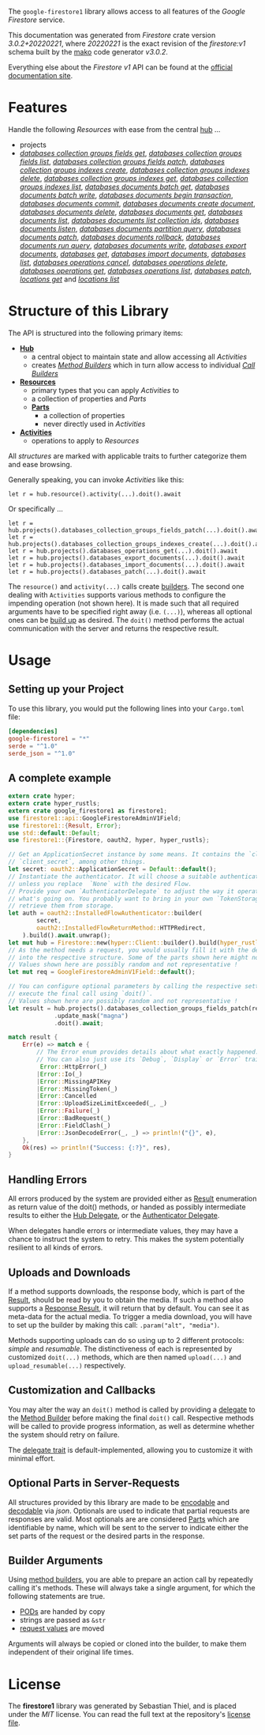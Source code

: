 <!---
DO NOT EDIT !
This file was generated automatically from 'src/mako/api/README.md.mako'
DO NOT EDIT !
-->
The `google-firestore1` library allows access to all features of the *Google Firestore* service.

This documentation was generated from *Firestore* crate version *3.0.2+20220221*, where *20220221* is the exact revision of the *firestore:v1* schema built by the [mako](http://www.makotemplates.org/) code generator *v3.0.2*.

Everything else about the *Firestore* *v1* API can be found at the
[official documentation site](https://cloud.google.com/firestore).
# Features

Handle the following *Resources* with ease from the central [hub](https://docs.rs/google-firestore1/3.0.2+20220221/google_firestore1/Firestore) ... 

* projects
 * [*databases collection groups fields get*](https://docs.rs/google-firestore1/3.0.2+20220221/google_firestore1/api::ProjectDatabaseCollectionGroupFieldGetCall), [*databases collection groups fields list*](https://docs.rs/google-firestore1/3.0.2+20220221/google_firestore1/api::ProjectDatabaseCollectionGroupFieldListCall), [*databases collection groups fields patch*](https://docs.rs/google-firestore1/3.0.2+20220221/google_firestore1/api::ProjectDatabaseCollectionGroupFieldPatchCall), [*databases collection groups indexes create*](https://docs.rs/google-firestore1/3.0.2+20220221/google_firestore1/api::ProjectDatabaseCollectionGroupIndexeCreateCall), [*databases collection groups indexes delete*](https://docs.rs/google-firestore1/3.0.2+20220221/google_firestore1/api::ProjectDatabaseCollectionGroupIndexeDeleteCall), [*databases collection groups indexes get*](https://docs.rs/google-firestore1/3.0.2+20220221/google_firestore1/api::ProjectDatabaseCollectionGroupIndexeGetCall), [*databases collection groups indexes list*](https://docs.rs/google-firestore1/3.0.2+20220221/google_firestore1/api::ProjectDatabaseCollectionGroupIndexeListCall), [*databases documents batch get*](https://docs.rs/google-firestore1/3.0.2+20220221/google_firestore1/api::ProjectDatabaseDocumentBatchGetCall), [*databases documents batch write*](https://docs.rs/google-firestore1/3.0.2+20220221/google_firestore1/api::ProjectDatabaseDocumentBatchWriteCall), [*databases documents begin transaction*](https://docs.rs/google-firestore1/3.0.2+20220221/google_firestore1/api::ProjectDatabaseDocumentBeginTransactionCall), [*databases documents commit*](https://docs.rs/google-firestore1/3.0.2+20220221/google_firestore1/api::ProjectDatabaseDocumentCommitCall), [*databases documents create document*](https://docs.rs/google-firestore1/3.0.2+20220221/google_firestore1/api::ProjectDatabaseDocumentCreateDocumentCall), [*databases documents delete*](https://docs.rs/google-firestore1/3.0.2+20220221/google_firestore1/api::ProjectDatabaseDocumentDeleteCall), [*databases documents get*](https://docs.rs/google-firestore1/3.0.2+20220221/google_firestore1/api::ProjectDatabaseDocumentGetCall), [*databases documents list*](https://docs.rs/google-firestore1/3.0.2+20220221/google_firestore1/api::ProjectDatabaseDocumentListCall), [*databases documents list collection ids*](https://docs.rs/google-firestore1/3.0.2+20220221/google_firestore1/api::ProjectDatabaseDocumentListCollectionIdCall), [*databases documents listen*](https://docs.rs/google-firestore1/3.0.2+20220221/google_firestore1/api::ProjectDatabaseDocumentListenCall), [*databases documents partition query*](https://docs.rs/google-firestore1/3.0.2+20220221/google_firestore1/api::ProjectDatabaseDocumentPartitionQueryCall), [*databases documents patch*](https://docs.rs/google-firestore1/3.0.2+20220221/google_firestore1/api::ProjectDatabaseDocumentPatchCall), [*databases documents rollback*](https://docs.rs/google-firestore1/3.0.2+20220221/google_firestore1/api::ProjectDatabaseDocumentRollbackCall), [*databases documents run query*](https://docs.rs/google-firestore1/3.0.2+20220221/google_firestore1/api::ProjectDatabaseDocumentRunQueryCall), [*databases documents write*](https://docs.rs/google-firestore1/3.0.2+20220221/google_firestore1/api::ProjectDatabaseDocumentWriteCall), [*databases export documents*](https://docs.rs/google-firestore1/3.0.2+20220221/google_firestore1/api::ProjectDatabaseExportDocumentCall), [*databases get*](https://docs.rs/google-firestore1/3.0.2+20220221/google_firestore1/api::ProjectDatabaseGetCall), [*databases import documents*](https://docs.rs/google-firestore1/3.0.2+20220221/google_firestore1/api::ProjectDatabaseImportDocumentCall), [*databases list*](https://docs.rs/google-firestore1/3.0.2+20220221/google_firestore1/api::ProjectDatabaseListCall), [*databases operations cancel*](https://docs.rs/google-firestore1/3.0.2+20220221/google_firestore1/api::ProjectDatabaseOperationCancelCall), [*databases operations delete*](https://docs.rs/google-firestore1/3.0.2+20220221/google_firestore1/api::ProjectDatabaseOperationDeleteCall), [*databases operations get*](https://docs.rs/google-firestore1/3.0.2+20220221/google_firestore1/api::ProjectDatabaseOperationGetCall), [*databases operations list*](https://docs.rs/google-firestore1/3.0.2+20220221/google_firestore1/api::ProjectDatabaseOperationListCall), [*databases patch*](https://docs.rs/google-firestore1/3.0.2+20220221/google_firestore1/api::ProjectDatabasePatchCall), [*locations get*](https://docs.rs/google-firestore1/3.0.2+20220221/google_firestore1/api::ProjectLocationGetCall) and [*locations list*](https://docs.rs/google-firestore1/3.0.2+20220221/google_firestore1/api::ProjectLocationListCall)




# Structure of this Library

The API is structured into the following primary items:

* **[Hub](https://docs.rs/google-firestore1/3.0.2+20220221/google_firestore1/Firestore)**
    * a central object to maintain state and allow accessing all *Activities*
    * creates [*Method Builders*](https://docs.rs/google-firestore1/3.0.2+20220221/google_firestore1/client::MethodsBuilder) which in turn
      allow access to individual [*Call Builders*](https://docs.rs/google-firestore1/3.0.2+20220221/google_firestore1/client::CallBuilder)
* **[Resources](https://docs.rs/google-firestore1/3.0.2+20220221/google_firestore1/client::Resource)**
    * primary types that you can apply *Activities* to
    * a collection of properties and *Parts*
    * **[Parts](https://docs.rs/google-firestore1/3.0.2+20220221/google_firestore1/client::Part)**
        * a collection of properties
        * never directly used in *Activities*
* **[Activities](https://docs.rs/google-firestore1/3.0.2+20220221/google_firestore1/client::CallBuilder)**
    * operations to apply to *Resources*

All *structures* are marked with applicable traits to further categorize them and ease browsing.

Generally speaking, you can invoke *Activities* like this:

```Rust,ignore
let r = hub.resource().activity(...).doit().await
```

Or specifically ...

```ignore
let r = hub.projects().databases_collection_groups_fields_patch(...).doit().await
let r = hub.projects().databases_collection_groups_indexes_create(...).doit().await
let r = hub.projects().databases_operations_get(...).doit().await
let r = hub.projects().databases_export_documents(...).doit().await
let r = hub.projects().databases_import_documents(...).doit().await
let r = hub.projects().databases_patch(...).doit().await
```

The `resource()` and `activity(...)` calls create [builders][builder-pattern]. The second one dealing with `Activities` 
supports various methods to configure the impending operation (not shown here). It is made such that all required arguments have to be 
specified right away (i.e. `(...)`), whereas all optional ones can be [build up][builder-pattern] as desired.
The `doit()` method performs the actual communication with the server and returns the respective result.

# Usage

## Setting up your Project

To use this library, you would put the following lines into your `Cargo.toml` file:

```toml
[dependencies]
google-firestore1 = "*"
serde = "^1.0"
serde_json = "^1.0"
```

## A complete example

```Rust
extern crate hyper;
extern crate hyper_rustls;
extern crate google_firestore1 as firestore1;
use firestore1::api::GoogleFirestoreAdminV1Field;
use firestore1::{Result, Error};
use std::default::Default;
use firestore1::{Firestore, oauth2, hyper, hyper_rustls};

// Get an ApplicationSecret instance by some means. It contains the `client_id` and 
// `client_secret`, among other things.
let secret: oauth2::ApplicationSecret = Default::default();
// Instantiate the authenticator. It will choose a suitable authentication flow for you, 
// unless you replace  `None` with the desired Flow.
// Provide your own `AuthenticatorDelegate` to adjust the way it operates and get feedback about 
// what's going on. You probably want to bring in your own `TokenStorage` to persist tokens and
// retrieve them from storage.
let auth = oauth2::InstalledFlowAuthenticator::builder(
        secret,
        oauth2::InstalledFlowReturnMethod::HTTPRedirect,
    ).build().await.unwrap();
let mut hub = Firestore::new(hyper::Client::builder().build(hyper_rustls::HttpsConnector::with_native_roots().https_or_http().enable_http1().enable_http2().build()), auth);
// As the method needs a request, you would usually fill it with the desired information
// into the respective structure. Some of the parts shown here might not be applicable !
// Values shown here are possibly random and not representative !
let mut req = GoogleFirestoreAdminV1Field::default();

// You can configure optional parameters by calling the respective setters at will, and
// execute the final call using `doit()`.
// Values shown here are possibly random and not representative !
let result = hub.projects().databases_collection_groups_fields_patch(req, "name")
             .update_mask("magna")
             .doit().await;

match result {
    Err(e) => match e {
        // The Error enum provides details about what exactly happened.
        // You can also just use its `Debug`, `Display` or `Error` traits
         Error::HttpError(_)
        |Error::Io(_)
        |Error::MissingAPIKey
        |Error::MissingToken(_)
        |Error::Cancelled
        |Error::UploadSizeLimitExceeded(_, _)
        |Error::Failure(_)
        |Error::BadRequest(_)
        |Error::FieldClash(_)
        |Error::JsonDecodeError(_, _) => println!("{}", e),
    },
    Ok(res) => println!("Success: {:?}", res),
}

```
## Handling Errors

All errors produced by the system are provided either as [Result](https://docs.rs/google-firestore1/3.0.2+20220221/google_firestore1/client::Result) enumeration as return value of
the doit() methods, or handed as possibly intermediate results to either the 
[Hub Delegate](https://docs.rs/google-firestore1/3.0.2+20220221/google_firestore1/client::Delegate), or the [Authenticator Delegate](https://docs.rs/yup-oauth2/*/yup_oauth2/trait.AuthenticatorDelegate.html).

When delegates handle errors or intermediate values, they may have a chance to instruct the system to retry. This 
makes the system potentially resilient to all kinds of errors.

## Uploads and Downloads
If a method supports downloads, the response body, which is part of the [Result](https://docs.rs/google-firestore1/3.0.2+20220221/google_firestore1/client::Result), should be
read by you to obtain the media.
If such a method also supports a [Response Result](https://docs.rs/google-firestore1/3.0.2+20220221/google_firestore1/client::ResponseResult), it will return that by default.
You can see it as meta-data for the actual media. To trigger a media download, you will have to set up the builder by making
this call: `.param("alt", "media")`.

Methods supporting uploads can do so using up to 2 different protocols: 
*simple* and *resumable*. The distinctiveness of each is represented by customized 
`doit(...)` methods, which are then named `upload(...)` and `upload_resumable(...)` respectively.

## Customization and Callbacks

You may alter the way an `doit()` method is called by providing a [delegate](https://docs.rs/google-firestore1/3.0.2+20220221/google_firestore1/client::Delegate) to the 
[Method Builder](https://docs.rs/google-firestore1/3.0.2+20220221/google_firestore1/client::CallBuilder) before making the final `doit()` call. 
Respective methods will be called to provide progress information, as well as determine whether the system should 
retry on failure.

The [delegate trait](https://docs.rs/google-firestore1/3.0.2+20220221/google_firestore1/client::Delegate) is default-implemented, allowing you to customize it with minimal effort.

## Optional Parts in Server-Requests

All structures provided by this library are made to be [encodable](https://docs.rs/google-firestore1/3.0.2+20220221/google_firestore1/client::RequestValue) and 
[decodable](https://docs.rs/google-firestore1/3.0.2+20220221/google_firestore1/client::ResponseResult) via *json*. Optionals are used to indicate that partial requests are responses 
are valid.
Most optionals are are considered [Parts](https://docs.rs/google-firestore1/3.0.2+20220221/google_firestore1/client::Part) which are identifiable by name, which will be sent to 
the server to indicate either the set parts of the request or the desired parts in the response.

## Builder Arguments

Using [method builders](https://docs.rs/google-firestore1/3.0.2+20220221/google_firestore1/client::CallBuilder), you are able to prepare an action call by repeatedly calling it's methods.
These will always take a single argument, for which the following statements are true.

* [PODs][wiki-pod] are handed by copy
* strings are passed as `&str`
* [request values](https://docs.rs/google-firestore1/3.0.2+20220221/google_firestore1/client::RequestValue) are moved

Arguments will always be copied or cloned into the builder, to make them independent of their original life times.

[wiki-pod]: http://en.wikipedia.org/wiki/Plain_old_data_structure
[builder-pattern]: http://en.wikipedia.org/wiki/Builder_pattern
[google-go-api]: https://github.com/google/google-api-go-client

# License
The **firestore1** library was generated by Sebastian Thiel, and is placed 
under the *MIT* license.
You can read the full text at the repository's [license file][repo-license].

[repo-license]: https://github.com/Byron/google-apis-rsblob/main/LICENSE.md
